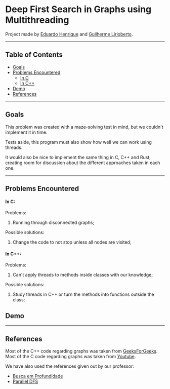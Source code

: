 # Deep First Search in Graphs using Multithreading

Project made by [Eduardo Henrique](https://github.com/ed-henrique) and [Guilherme Lirioberto](https://github.com/Liriogui).

---

## Table of Contents

- [Goals](#goals)
- [Problems Encountered](#problems-encountered)
  - [In C](#in-c)
  - [In C++](#in-c-1)
- [Demo](#demo)
- [References](#references)

---

## Goals

This problem was created with a maze-solving test in mind, but we couldn't implement it in time.

Tests aside, this program must also show how well we can work using threads.

It would also be nice to implement the same thing in C, C++ and Rust, creating room for discussion about the different approaches taken in each one.

---

## Problems Encountered

#### __In C:__

Problems:

1. Running through disconnected graphs;

Possible solutions:

1. Change the code to not stop unless all nodes are visited;

#### __In C++:__

Problems:

1. Can't apply threads to methods inside classes with our knowledge;

Possible solutions:

1. Study threads in C++ or turn the methods into functions outside the class;


## Demo

<!--- Remember to put the video in here after --->

---

## References

Most of the C++ code regarding graphs was taken from [GeeksForGeeks](https://www.geeksforgeeks.org/graph-data-structure-and-algorithms/).
Most of the C code regarding graphs was taken from [Youtube](https://www.youtube.com/watch?v=jQmlXAwUvZ4).

We have also used the references given out by our professor:

- [Busca em Profundidade](https://www.ime.usp.br/~pf/algoritmos_para_grafos/aulas/dfs.html)
- [Parallel DFS](https://www.daniweb.com/programming/software-development/threads/456242/parallel-dfs)
